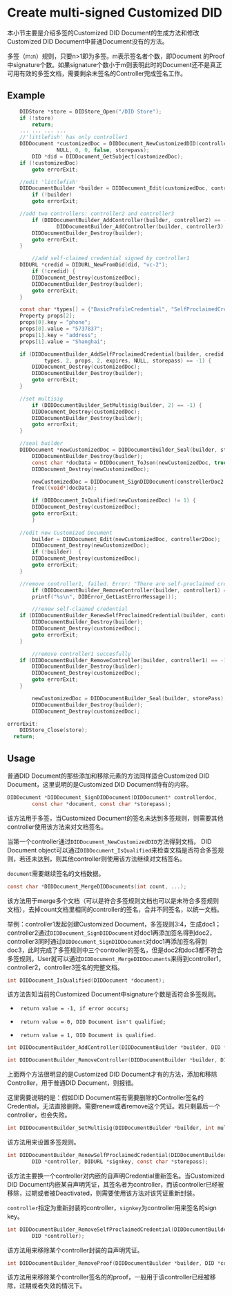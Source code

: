 # Create multi-signed Customized DID

本小节主要是介绍多签的Customized DID Document的生成方法和修改Customized DID Document中普通Document没有的方法。

多签（m:n）规则，只要n>1即为多签。m表示签名者个数，即Document 的Proof中signature个数。如果signature个数小于m则表明此时的Document还不是真正可用有效的多签文档，需要剩余未签名的Controller完成签名工作。

## Example

```c
    DIDStore *store = DIDStore_Open("/DID Store");
    if (!store)
        return;
    ... ... ... ...
    //'littlefish' has only controller1
    DIDDocument *customizedDoc = DIDDocument_NewCustomizedDID(controller1Doc, "littlefish",
                NULL, 0, 0, false, storepass);
		DID *did = DIDDocument_GetSubject(customizedDoc);
    if (!customizedDoc)
      	goto errorExit;

    //edit 'littlefish'
    DIDDocumentBuilder *builder = DIDDocument_Edit(customizedDoc, controller2Doc);
		if (!builder)
      	goto errorExit;

    //add two controllers: controller2 and controller3
		if (DIDDocumentBuilder_AddController(builder, controller2) == -1 ||
       			DIDDocumentBuilder_AddController(builder, controller3) == -1) {
        DIDDocumentBuilder_Destroy(builder);
      	goto errorExit;
    }

		//add self-claimed credential signed by controller1
    DIDURL *credid = DIDURL_NewFromDid(did, "vc-2");
		if (!credid) {		
      	DIDDocument_Destroy(customizedDoc);
        DIDDocumentBuilder_Destroy(builder);
      	goto errorExit;
    }

    const char *types[] = {"BasicProfileCredential", "SelfProclaimedCredential"};
    Property props[2];
    props[0].key = "phone";
    props[0].value = "5737837";
    props[1].key = "address";
    props[1].value = "Shanghai";

    if (DIDDocumentBuilder_AddSelfProclaimedCredential(builder, credid,
            types, 2, props, 2, expires, NULL, storepass) == -1) {
      	DIDDocument_Destroy(customizedDoc);
        DIDDocumentBuilder_Destroy(builder);
      	goto errorExit;
    }

    //set multisig
		if (DIDDocumentBuilder_SetMultisig(builder, 2) == -1) {
      	DIDDocument_Destroy(customizedDoc);
        DIDDocumentBuilder_Destroy(builder);
      	goto errorExit;
    }

    //seal builder
    DIDDocument *newCustomizedDoc = DIDDocumentBuilder_Seal(builder, storePass);
		DIDDocumentBuilder_Destroy(builder);
		const char *docData = DIDDocument_ToJson(newCustomizedDoc, true);
		DIDDocument_Destroy(newCustomizedDoc);

		newCustomizedDoc = DIDDocument_SignDIDDocument(constrollerDoc2, docData, storepass);
		free((void*)docData);

		if (DIDDocument_IsQualified(newCustomizedDoc) != 1) {
        DIDDocument_Destroy(customizedDoc);
      	goto errorExit;
		}
      
    //edit new Customized Document
		builder = DIDDocument_Edit(newCustomizedDoc, controller2Doc);
		DIDDocument_Destroy(newCustomizedDoc);
		if (!builder)  {
      	DIDDocument_Destroy(customizedDoc);
      	goto errorExit;
    }

    //remove controller1, failed. Error: "There are self-proclaimed credentials signed by controller, please remove or renew these credentials at first."
		if (DIDDocumentBuilder_RemoveController(builder, controller1) == -1)
      	printf("%s\n", DIDError_GetLastErrorMessage());

		//renew self-claimed credential
    if (DIDDocumentBuilder_RenewSelfProclaimedCredential(builder, controller3, signkey2, storepass) == -1) {
      	DIDDocumentBuilder_Destroy(builder);
      	DIDDocument_Destroy(customizedDoc);
      	goto errorExit;
    }

		//remove controller1 succesfully
   	if (DIDDocumentBuilder_RemoveController(builder, controller1) == -1) { 
        DIDDocumentBuilder_Destroy(builder);
      	DIDDocument_Destroy(customizedDoc);
      	goto errorExit;      
    }

		newCustomizedDoc = DIDDocumentBuilder_Seal(builder, storePass);
		DIDDocumentBuilder_Destroy(builder);
		DIDDocument_Destroy(customizedDoc);

errorExit:
	DIDStore_Close(store);
  return;
```

## Usage

普通DID Document的那些添加和移除元素的方法同样适合Customized DID Document，这里说明的是Customized DID Document特有的内容。

```c
DIDDocument *DIDDocument_SignDIDDocument(DIDDocument* controllerdoc,
        const char *document, const char *storepass);
```

该方法用于多签，当Customized Document的签名未达到多签规则，则需要其他controller使用该方法来对文档签名。

当第一个controller通过`DIDDocument_NewCustomizedDID`方法得到文档， DID Document object可以通过`DIDDocument_IsQualified`来检查文档是否符合多签规则，若还未达到，则其他controller则使用该方法继续对文档签名。

`document`需要继续签名的文档数据。

```c
const char *DIDDocument_MergeDIDDocuments(int count, ...);
```

该方法用于merge多个文档（可以是符合多签规则文档也可以是未符合多签规则文档），去掉count文档里相同的controller的签名，合并不同签名，以统一文档。

举例：controller1发起创建Customized Document，多签规则3:4，生成doc1；controller2通过`DIDDocument_SignDIDDocument`对doc1再添加签名得到doc2，controller3同时通过`DIDDocument_SignDIDDocument`对doc1再添加签名得到doc3，此时完成了多签规则中三个controller的签名，但是doc2和doc3都不符合多签规则。User就可以通过`DIDDocument_MergeDIDDocuments`来得到controller1，controller2，controller3签名的完整文档。

```c
int DIDDocument_IsQualified(DIDDocument *document);
```

该方法告知当前的Customized Document中signature个数是否符合多签规则。

 *      return value = -1, if error occurs;
 *      return value = 0, DID Document isn't qualified;
 *      return value = 1, DID Document is qualified.

```c
int DIDDocumentBuilder_AddController(DIDDocumentBuilder *builder, DID *controller);
```

```c
int DIDDocumentBuilder_RemoveController(DIDDocumentBuilder *builder, DID *controller);
```

上面两个方法很明显的是Customized DID Document才有的方法，添加和移除Controller，用于普通DID Document，则报错。

这里需要说明的是：假如DID Document若有需要删除的Controller签名的Credential，无法直接删除。需要renew或者remove这个凭证。若只剩最后一个controller，也会失败。

```c
int DIDDocumentBuilder_SetMultisig(DIDDocumentBuilder *builder, int multisig);
```

该方法用来设置多签规则。

```c
int DIDDocumentBuilder_RenewSelfProclaimedCredential(DIDDocumentBuilder *builder,
        DID *controller, DIDURL *signkey, const char *storepass);
```

该方法主要换一个controller对内嵌的自声明Credential重新签名。当Customized DID Document内嵌某自声明凭证，其签名者为controller，而该controller已经被移除，过期或者被Deactivated，则需要使用该方法对该凭证重新封装。

`controller`指定为重新封装的controller，`signkey`为controller用来签名的sign key。

```c
int DIDDocumentBuilder_RemoveSelfProclaimedCredential(DIDDocumentBuilder *builder,
        DID *controller);
```

该方法用来移除某个controller封装的自声明凭证。

```c
int DIDDocumentBuilder_RemoveProof(DIDDocumentBuilder *builder, DID *controller);
```

该方法用来移除某个controller签名的的proof，一般用于该controller已经被移除，过期或者失效的情况下。
